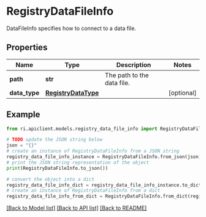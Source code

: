 # RegistryDataFileInfo

DataFileInfo specifies how to connect to a data file.

## Properties

Name | Type | Description | Notes
------------ | ------------- | ------------- | -------------
**path** | **str** | The path to the data file. | 
**data_type** | [**RegistryDataType**](RegistryDataType.md) |  | [optional] 

## Example

```python
from ri.apiclient.models.registry_data_file_info import RegistryDataFileInfo

# TODO update the JSON string below
json = "{}"
# create an instance of RegistryDataFileInfo from a JSON string
registry_data_file_info_instance = RegistryDataFileInfo.from_json(json)
# print the JSON string representation of the object
print(RegistryDataFileInfo.to_json())

# convert the object into a dict
registry_data_file_info_dict = registry_data_file_info_instance.to_dict()
# create an instance of RegistryDataFileInfo from a dict
registry_data_file_info_from_dict = RegistryDataFileInfo.from_dict(registry_data_file_info_dict)
```
[[Back to Model list]](../README.md#documentation-for-models) [[Back to API list]](../README.md#documentation-for-api-endpoints) [[Back to README]](../README.md)

